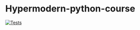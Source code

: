 # Hypermodern-python-course
[![Tests](https://github.com/<your-username>/hypermodern-python-course/workflows/Tests/badge.svg)](https://github.com/<your-username>/hypermodern-python-course/actions?workflow=Tests)
